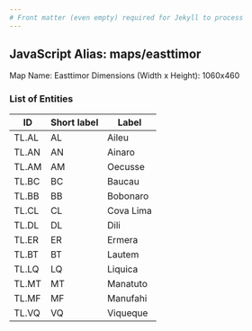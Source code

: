 ```yaml
---
# Front matter (even empty) required for Jekyll to process
---
```


## JavaScript Alias: maps/easttimor

Map Name: Easttimor
Dimensions (Width x Height): 1060x460





### List of Entities

ID | Short label | Label
---|---|---|
TL.AL|AL|Aileu
TL.AN|AN|Ainaro
TL.AM|AM|Oecusse
TL.BC|BC|Baucau
TL.BB|BB|Bobonaro
TL.CL|CL|Cova Lima
TL.DL|DL|Dili
TL.ER|ER|Ermera
TL.BT|BT|Lautem
TL.LQ|LQ|Liquica
TL.MT|MT|Manatuto
TL.MF|MF|Manufahi
TL.VQ|VQ|Viqueque

